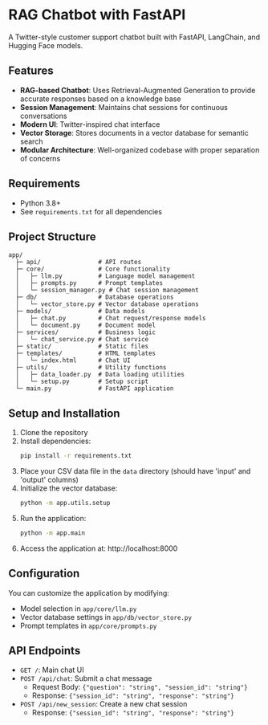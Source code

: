 # RAG Chatbot with FastAPI

A Twitter-style customer support chatbot built with FastAPI, LangChain, and Hugging Face models.

## Features

- **RAG-based Chatbot**: Uses Retrieval-Augmented Generation to provide accurate responses based on a knowledge base
- **Session Management**: Maintains chat sessions for continuous conversations
- **Modern UI**: Twitter-inspired chat interface
- **Vector Storage**: Stores documents in a vector database for semantic search
- **Modular Architecture**: Well-organized codebase with proper separation of concerns

## Requirements

- Python 3.8+
- See `requirements.txt` for all dependencies

## Project Structure

```
app/
  ├─ api/                # API routes
  ├─ core/               # Core functionality
  │   ├─ llm.py          # Language model management
  │   ├─ prompts.py      # Prompt templates
  │   └─ session_manager.py # Chat session management
  ├─ db/                 # Database operations
  │   └─ vector_store.py # Vector database operations
  ├─ models/             # Data models
  │   ├─ chat.py         # Chat request/response models
  │   └─ document.py     # Document model
  ├─ services/           # Business logic
  │   └─ chat_service.py # Chat service
  ├─ static/             # Static files
  ├─ templates/          # HTML templates
  │   └─ index.html      # Chat UI
  ├─ utils/              # Utility functions
  │   ├─ data_loader.py  # Data loading utilities
  │   └─ setup.py        # Setup script
  └─ main.py             # FastAPI application
```

## Setup and Installation

1. Clone the repository
2. Install dependencies:
   ```bash
   pip install -r requirements.txt
   ```
3. Place your CSV data file in the `data` directory (should have 'input' and 'output' columns)
4. Initialize the vector database:
   ```bash
   python -m app.utils.setup
   ```
5. Run the application:
   ```bash
   python -m app.main
   ```
6. Access the application at: http://localhost:8000

## Configuration

You can customize the application by modifying:

- Model selection in `app/core/llm.py`
- Vector database settings in `app/db/vector_store.py`
- Prompt templates in `app/core/prompts.py`

## API Endpoints

- `GET /`: Main chat UI
- `POST /api/chat`: Submit a chat message
  - Request Body: `{"question": "string", "session_id": "string"}`
  - Response: `{"session_id": "string", "response": "string"}`
- `POST /api/new_session`: Create a new chat session
  - Response: `{"session_id": "string", "response": "string"}` 